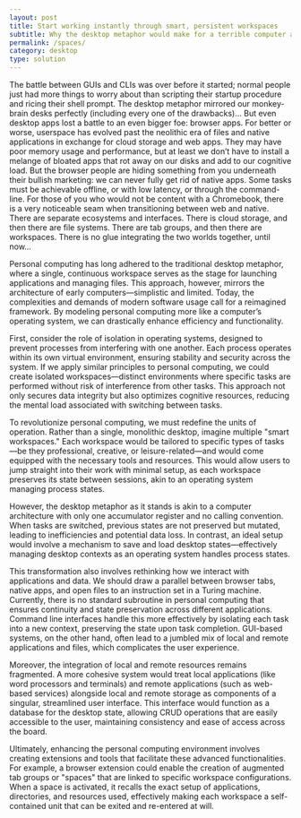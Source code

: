 ```yaml
---
layout: post
title: Start working instantly through smart, persistent workspaces
subtitle: Why the desktop metaphor would make for a terrible computer architecture
permalink: /spaces/
category: desktop
type: solution
---
```

The battle between GUIs and CLIs was over before it started; normal people just had more things to worry about than scripting their startup procedure and ricing their shell prompt. The desktop metaphor mirrored our monkey-brain desks perfectly (including every one of the drawbacks)… But even desktop apps lost a battle to an even bigger foe: browser apps. For better or worse, userspace has evolved past the neolithic era of files and native applications in exchange for cloud storage and web apps. They may have poor memory usage and performance, but at least we don’t have to install a melange of bloated apps that rot away on our disks and add to our cognitive load. But the browser people are hiding something from you underneath their bullish marketing: we can never fully get rid of native apps. Some tasks must be achievable offline, or with low latency, or through the command-line. For those of you who would not be content with a Chromebook, there is a very noticeable seam when transitioning between web and native. There are separate ecosystems and interfaces. There is cloud storage, and then there are file systems. There are tab groups, and then there are workspaces. There is no glue integrating the two worlds together, until now…

Personal computing has long adhered to the traditional desktop metaphor, where a single, continuous workspace serves as the stage for launching applications and managing files. This approach, however, mirrors the architecture of early computers—simplistic and limited. Today, the complexities and demands of modern software usage call for a reimagined framework. By modeling personal computing more like a computer’s operating system, we can drastically enhance efficiency and functionality.

First, consider the role of isolation in operating systems, designed to prevent processes from interfering with one another. Each process operates within its own virtual environment, ensuring stability and security across the system. If we apply similar principles to personal computing, we could create isolated workspaces—distinct environments where specific tasks are performed without risk of interference from other tasks. This approach not only secures data integrity but also optimizes cognitive resources, reducing the mental load associated with switching between tasks.

To revolutionize personal computing, we must redefine the units of operation. Rather than a single, monolithic desktop, imagine multiple "smart workspaces." Each workspace would be tailored to specific types of tasks—be they professional, creative, or leisure-related—and would come equipped with the necessary tools and resources. This would allow users to jump straight into their work with minimal setup, as each workspace preserves its state between sessions, akin to an operating system managing process states.

However, the desktop metaphor as it stands is akin to a computer architecture with only one accumulator register and no calling convention. When tasks are switched, previous states are not preserved but mutated, leading to inefficiencies and potential data loss. In contrast, an ideal setup would involve a mechanism to save and load desktop states—effectively managing desktop contexts as an operating system handles process states.

This transformation also involves rethinking how we interact with applications and data. We should draw a parallel between browser tabs, native apps, and open files to an instruction set in a Turing machine. Currently, there is no standard subroutine in personal computing that ensures continuity and state preservation across different applications. Command line interfaces handle this more effectively by isolating each task into a new context, preserving the state upon task completion. GUI-based systems, on the other hand, often lead to a jumbled mix of local and remote applications and files, which complicates the user experience.

Moreover, the integration of local and remote resources remains fragmented. A more cohesive system would treat local applications (like word processors and terminals) and remote applications (such as web-based services) alongside local and remote storage as components of a singular, streamlined user interface. This interface would function as a database for the desktop state, allowing CRUD operations that are easily accessible to the user, maintaining consistency and ease of access across the board.

Ultimately, enhancing the personal computing environment involves creating extensions and tools that facilitate these advanced functionalities. For example, a browser extension could enable the creation of augmented tab groups or "spaces" that are linked to specific workspace configurations. When a space is activated, it recalls the exact setup of applications, directories, and resources used, effectively making each workspace a self-contained unit that can be exited and re-entered at will.
